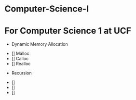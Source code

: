 Computer-Science-I
=====================================
For Computer Science 1 at UCF
==============================

* Dynamic Memory Allocation
- [] Malloc
- [] Calloc
- [] Realloc

* Recursion
- []
- []
- []

